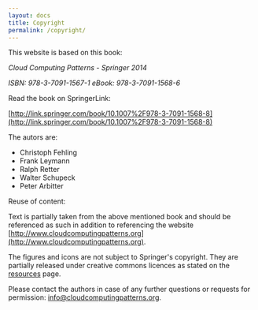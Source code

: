 ```yaml
---
layout: docs
title: Copyright
permalink: /copyright/
---
```


This website is based on this book: 

*Cloud Computing Patterns - Springer 2014*

*ISBN: 978-3-7091-1567-1 eBook: 978-3-7091-1568-6*

Read the book on SpringerLink: 

[http://link.springer.com/book/10.1007%2F978-3-7091-1568-8](http://link.springer.com/book/10.1007%2F978-3-7091-1568-8)

The autors are:

* Christoph Fehling
* Frank Leymann
* Ralph Retter
* Walter Schupeck
* Peter Arbitter 

Reuse of content:

Text is partially taken from the above mentioned book and should be referenced as such in addition to referencing the website [http://www.cloudcomputingpatterns.org](http://www.cloudcomputingpatterns.org).

The figures and icons are not subject to Springer's copyright. They are partially released under creative commons licences as stated on the [resources](/resources/) page.

Please contact the authors in case of any further questions or requests for permission: <info@cloudcomputingpatterns.org>. 
